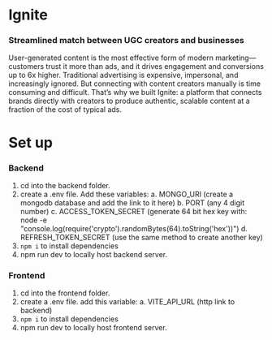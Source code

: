 # Ignite
### Streamlined match between UGC creators and businesses
User-generated content is the most effective form of modern marketing—customers trust it more than ads, and it drives engagement and conversions up to 6x higher. Traditional advertising is expensive, impersonal, and increasingly ignored. But connecting with content creators manually is time consuming and difficult. That’s why we built Ignite: a platform that connects brands directly with creators to produce authentic, scalable content at a fraction of the cost of typical ads.

# Set up
### Backend
1. cd into the backend folder.
2. create a .env file. Add these variables:
  a. MONGO_URI (create a mongodb database and add the link to it here)
  b. PORT (any 4 digit number)
  c. ACCESS_TOKEN_SECRET (generate 64 bit hex key with: node -e "console.log(require('crypto').randomBytes(64).toString('hex'))")
  d. REFRESH_TOKEN_SECRET (use the same method to create another key)
3. `npm i` to install dependencies
4. npm run dev to locally host backend server.
### Frontend
1. cd into the frontend folder.
2. create a .env file. add this variable:
   a. VITE_API_URL (http link to backend)
3. `npm i` to install dependencies
4. npm run dev to locally host frontend server.

